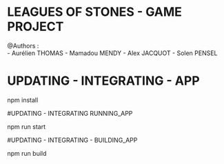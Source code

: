 # LEAGUES OF STONES - GAME PROJECT 
  @Authors :  
      -  Aurélien THOMAS
      -  Mamadou MENDY
      -  Alex JACQUOT
      -  Solen PENSEL

# UPDATING - INTEGRATING - APP

  npm install 

#UPDATING - INTEGRATING RUNNING_APP

  npm run start

#UPDATING - INTEGRATING - BUILDING_APP

  npm run build 